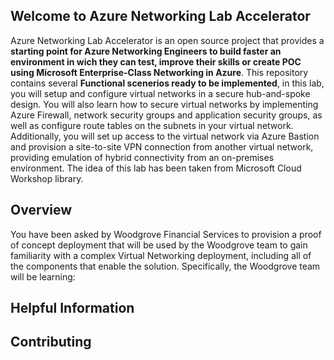 ## Welcome to Azure Networking Lab Accelerator

Azure Networking Lab Accelerator is an open source project that provides a **starting point for Azure Networking Engineers to build faster an environment in wich they can test, improve their skills or create POC using Microsoft Enterprise-Class Networking in Azure**. This repository contains several **Functional scenerios ready to be implemented**, in this lab, you will setup and configure virtual networks in a secure hub-and-spoke design. You will also learn how to secure virtual networks by implementing Azure Firewall, network security groups and application security groups, as well as configure route tables on the subnets in your virtual network. Additionally, you will set up access to the virtual network via Azure Bastion and provision a site-to-site VPN connection from another virtual network, providing emulation of hybrid connectivity from an on-premises environment. The idea of this lab has been taken from Microsoft Cloud Workshop library.

## Overview

You have been asked by Woodgrove Financial Services to provision a proof of concept deployment that will be used by the Woodgrove team to gain familiarity with a complex Virtual Networking deployment, including all of the components that enable the solution. Specifically, the Woodgrove team will be learning:



## Helpful Information

## Contributing

